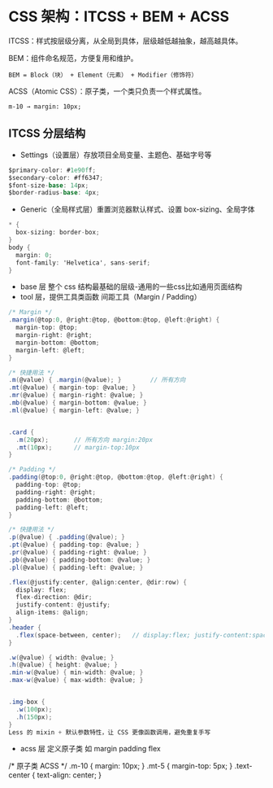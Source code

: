 # CSS 架构：ITCSS + BEM + ACSS

ITCSS：样式按层级分离，从全局到具体，层级越低越抽象，越高越具体。

BEM：组件命名规范，方便复用和维护。

    BEM = Block（块） + Element（元素） + Modifier（修饰符）

ACSS（Atomic CSS）：原子类，一个类只负责一个样式属性。

    m-10 → margin: 10px;

## ITCSS 分层结构

- Settings（设置层）存放项目全局变量、主题色、基础字号等

```cs
$primary-color: #1e90ff;
$secondary-color: #ff6347;
$font-size-base: 14px;
$border-radius-base: 4px;
```
- Generic（全局样式层）重置浏览器默认样式、设置 box-sizing、全局字体
```cs
* {
  box-sizing: border-box;
}
body {
  margin: 0;
  font-family: 'Helvetica', sans-serif;
}
```
- base 层 整个 css 结构最基础的层级-通用的一些css比如通用页面结构
- tool 层，提供工具类函数
间距工具（Margin / Padding）
```cs
/* Margin */
.margin(@top:0, @right:@top, @bottom:@top, @left:@right) {
  margin-top: @top;
  margin-right: @right;
  margin-bottom: @bottom;
  margin-left: @left;
}

/* 快捷用法 */
.m(@value) { .margin(@value); }        // 所有方向
.mt(@value) { margin-top: @value; }
.mr(@value) { margin-right: @value; }
.mb(@value) { margin-bottom: @value; }
.ml(@value) { margin-left: @value; }


.card {
  .m(20px);       // 所有方向 margin:20px
  .mt(10px);      // margin-top:10px
}

/* Padding */
.padding(@top:0, @right:@top, @bottom:@top, @left:@right) {
  padding-top: @top;
  padding-right: @right;
  padding-bottom: @bottom;
  padding-left: @left;
}

/* 快捷用法 */
.p(@value) { .padding(@value); }
.pt(@value) { padding-top: @value; }
.pr(@value) { padding-right: @value; }
.pb(@value) { padding-bottom: @value; }
.pl(@value) { padding-left: @value; }

.flex(@justify:center, @align:center, @dir:row) {
  display: flex;
  flex-direction: @dir;
  justify-content: @justify;
  align-items: @align;
}
.header {
  .flex(space-between, center);   // display:flex; justify-content:space-between; align-items:center;
}

.w(@value) { width: @value; }
.h(@value) { height: @value; }
.min-w(@value) { min-width: @value; }
.max-w(@value) { max-width: @value; }


.img-box {
  .w(100px);
  .h(150px);
}
Less 的 mixin + 默认参数特性，让 CSS 更像函数调用，避免重复手写
```
- acss 层 定义原子类 如 margin padding flex

/* 原子类 ACSS */
.m-10 { margin: 10px; }
.mt-5 { margin-top: 5px; }
.text-center { text-align: center; }

